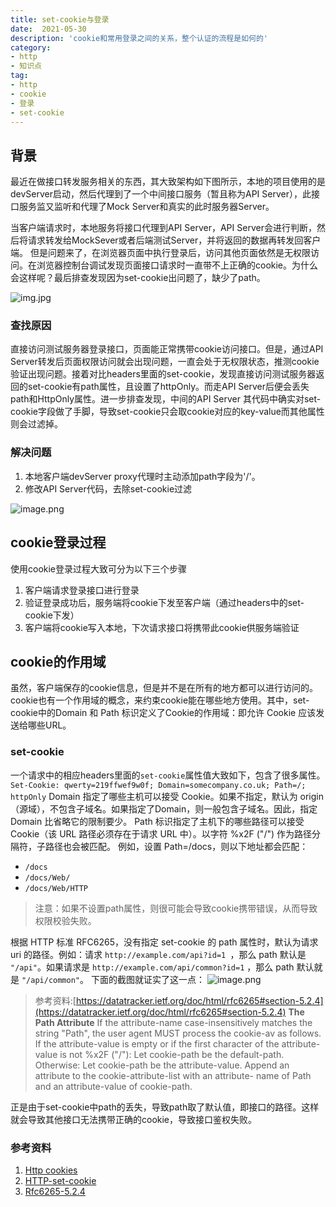 ```yaml
---
title: set-cookie与登录
date:  2021-05-30
description: 'cookie和常用登录之间的关系，整个认证的流程是如何的'
category:
- http
- 知识点
tag:
- http
- cookie
- 登录
- set-cookie
---
```


## 背景

最近在做接口转发服务相关的东西，其大致架构如下图所示，本地的项目使用的是devServer启动，然后代理到了一个中间接口服务（暂且称为API Server），此接口服务监又监听和代理了Mock Server和真实的此时服务器Server。
<!-- more -->
当客户端请求时，本地服务将接口代理到API Server，API Server会进行判断，然后将请求转发给MockSever或者后端测试Server，并将返回的数据再转发回客户端。
但是问题来了，在浏览器页面中执行登录后，访问其他页面依然是无权限访问。在浏览器控制台调试发现页面接口请求时一直带不上正确的cookie。为什么会这样呢？最后排查发现因为set-cookie出问题了，缺少了path。

![img.jpg](http://qncdn.yunishare.cn/blog/api-proxy-flow.jpg@water)

### 查找原因

直接访问测试服务器登录接口，页面能正常携带cookie访问接口。但是，通过API Server转发后页面权限访问就会出现问题，一直会处于无权限状态，推测cookie验证出现问题。接着对比headers里面的set-cookie，发现直接访问测试服务器返回的set-cookie有path属性，且设置了httpOnly。而走API Server后便会丢失path和HttpOnly属性。进一步排查发现，中间的API Server 其代码中确实对set-cookie字段做了手脚，导致set-cookie只会取cookie对应的key-value而其他属性则会过滤掉。

### 解决问题

1. 本地客户端devServer proxy代理时主动添加path字段为'/'。
2. 修改API Server代码，去除set-cookie过滤

![image.png](http://qncdn.yunishare.cn/blog/set-cookie.png)

## cookie登录过程

使用cookie登录过程大致可分为以下三个步骤

1. 客户端请求登录接口进行登录
2. 验证登录成功后，服务端将cookie下发至客户端（通过headers中的set-cookie下发）
3. 客户端将cookie写入本地，下次请求接口将携带此cookie供服务端验证

## cookie的作用域

虽然，客户端保存的cookie信息，但是并不是在所有的地方都可以进行访问的。cookie也有一个作用域的概念，来约束cookie能在哪些地方使用。其中，set-cookie中的Domain 和 Path 标识定义了Cookie的作用域：即允许 Cookie 应该发送给哪些URL。

### set-cookie

一个请求中的相应headers里面的`set-cookie`属性值大致如下，包含了很多属性。
`Set-Cookie: qwerty=219ffwef9w0f; Domain=somecompany.co.uk; Path=/; httpOnly`
Domain 指定了哪些主机可以接受 Cookie。如果不指定，默认为 origin（源域），不包含子域名。如果指定了Domain，则一般包含子域名。因此，指定 Domain 比省略它的限制要少。
Path 标识指定了主机下的哪些路径可以接受 Cookie（该 URL 路径必须存在于请求 URL 中）。以字符 %x2F ("/") 作为路径分隔符，子路径也会被匹配。
例如，设置 Path=/docs，则以下地址都会匹配：

- `/docs`
- `/docs/Web/`
- `/docs/Web/HTTP`

> 注意：如果不设置path属性，则很可能会导致cookie携带错误，从而导致权限校验失败。

根据 HTTP 标准 RFC6265，没有指定 set-cookie 的 path 属性时，默认为请求 uri 的路径。例如：请求 `http://example.com/api?id=1 `，那么 path 默认是 `"/api"`。如果请求是 `http://example.com/api/common?id=1` ，那么 path 默认就是 `"/api/common"`。
下面的截图就证实了这一点：
![image.png](http://qncdn.yunishare.cn/blog/cookie-path.png)

> 参考资料:[https://datatracker.ietf.org/doc/html/rfc6265#section-5.2.4](https://datatracker.ietf.org/doc/html/rfc6265#section-5.2.4)
> **The Path Attribute**    If the attribute-name case-insensitively matches the string "Path",    the user agent MUST process the cookie-av as follows.    If the attribute-value is empty or if the first character of the    attribute-value is not %x2F ("/"):       Let cookie-path be the default-path.    Otherwise:       Let cookie-path be the attribute-value.    Append an attribute to the cookie-attribute-list with an attribute-    name of Path and an attribute-value of cookie-path. 

正是由于set-cookie中path的丢失，导致path取了默认值，即接口的路径。这样就会导致其他接口无法携带正确的cookie，导致接口鉴权失败。

### 参考资料

1. [Http cookies](https://developer.mozilla.org/zh-CN/docs/Web/HTTP/Cookies)
2. [HTTP-set-cookie](https://developer.mozilla.org/zh-CN/docs/Web/HTTP/Headers/Set-Cookie)
3. [Rfc6265-5.2.4](https://datatracker.ietf.org/doc/html/rfc6265#section-5.2.4)